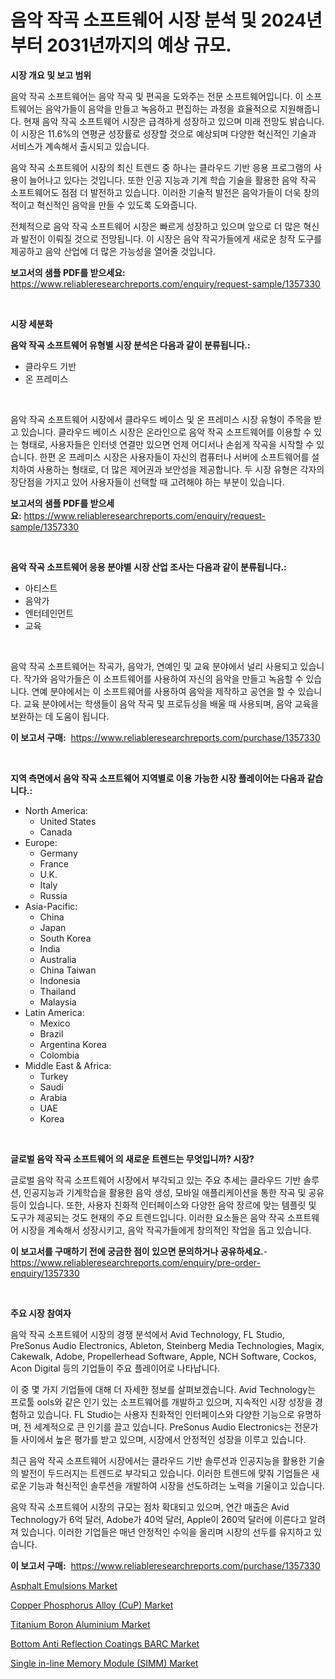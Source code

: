 <p><h1>음악 작곡 소프트웨어 시장 분석 및 2024년부터 2031년까지의 예상 규모.</h1></p><p><strong>시장 개요 및 보고 범위</strong></p>
<p><p>음악 작곡 소프트웨어는 음악 작곡 및 편곡을 도와주는 전문 소프트웨어입니다. 이 소프트웨어는 음악가들이 음악을 만들고 녹음하고 편집하는 과정을 효율적으로 지원해줍니다. 현재 음악 작곡 소프트웨어 시장은 급격하게 성장하고 있으며 미래 전망도 밝습니다. 이 시장은 11.6%의 연평균 성장률로 성장할 것으로 예상되며 다양한 혁신적인 기술과 서비스가 계속해서 출시되고 있습니다.</p><p>음악 작곡 소프트웨어 시장의 최신 트렌드 중 하나는 클라우드 기반 응용 프로그램의 사용이 늘어나고 있다는 것입니다. 또한 인공 지능과 기계 학습 기술을 활용한 음악 작곡 소프트웨어도 점점 더 발전하고 있습니다. 이러한 기술적 발전은 음악가들이 더욱 창의적이고 혁신적인 음악을 만들 수 있도록 도와줍니다.</p><p>전체적으로 음악 작곡 소프트웨어 시장은 빠르게 성장하고 있으며 앞으로 더 많은 혁신과 발전이 이뤄질 것으로 전망됩니다. 이 시장은 음악 작곡가들에게 새로운 창작 도구를 제공하고 음악 산업에 더 많은 가능성을 열어줄 것입니다.</p></p>
<p><strong>보고서의 샘플 PDF를 받으세요:</strong> <a href="https://www.reliableresearchreports.com/enquiry/request-sample/1357330">https://www.reliableresearchreports.com/enquiry/request-sample/1357330</a></p>
<p>&nbsp;</p>
<p><strong>시장 세분화</strong></p>
<p><strong>음악 작곡 소프트웨어 유형별 시장 분석은 다음과 같이 분류됩니다.:</strong></p>
<p><ul><li>클라우드 기반</li><li>온 프레미스</li></ul></p>
<p>&nbsp;</p>
<p><p>음악 작곡 소프트웨어 시장에서 클라우드 베이스 및 온 프레미스 시장 유형이 주목을 받고 있습니다. 클라우드 베이스 시장은 온라인으로 음악 작곡 소프트웨어를 이용할 수 있는 형태로, 사용자들은 인터넷 연결만 있으면 언제 어디서나 손쉽게 작곡을 시작할 수 있습니다. 한편 온 프레미스 시장은 사용자들이 자신의 컴퓨터나 서버에 소프트웨어를 설치하여 사용하는 형태로, 더 많은 제어권과 보안성을 제공합니다. 두 시장 유형은 각자의 장단점을 가지고 있어 사용자들이 선택할 때 고려해야 하는 부분이 있습니다.</p></p>
<p><strong>보고서의 샘플 PDF를 받으세요:</strong>&nbsp;<a href="https://www.reliableresearchreports.com/enquiry/request-sample/1357330">https://www.reliableresearchreports.com/enquiry/request-sample/1357330</a></p>
<p>&nbsp;</p>
<p><strong> 음악 작곡 소프트웨어 응용 분야별 시장 산업 조사는 다음과 같이 분류됩니다.:</strong></p>
<p><ul><li>아티스트</li><li>음악가</li><li>엔터테인먼트</li><li>교육</li></ul></p>
<p>&nbsp;</p>
<p><p>음악 작곡 소프트웨어는 작곡가, 음악가, 연예인 및 교육 분야에서 널리 사용되고 있습니다. 작가와 음악가들은 이 소프트웨어를 사용하여 자신의 음악을 만들고 녹음할 수 있습니다. 연예 분야에서는 이 소프트웨어를 사용하여 음악을 제작하고 공연을 할 수 있습니다. 교육 분야에서는 학생들이 음악 작곡 및 프로듀싱을 배울 때 사용되며, 음악 교육을 보완하는 데 도움이 됩니다.</p></p>
<p><strong>이 보고서 구매:</strong>&nbsp; <a href="https://www.reliableresearchreports.com/purchase/1357330">https://www.reliableresearchreports.com/purchase/1357330</a></p>
<p>&nbsp;</p>
<p><strong>지역 측면에서 음악 작곡 소프트웨어 지역별로 이용 가능한 시장 플레이어는 다음과 같습니다.:</strong></p>
<p><ul>
    <li>
        North America:
        <ul>
            <li>United States</li>
            <li>Canada</li>
        </ul>
    </li>
    <li>
        Europe:
        <ul>
            <li>Germany</li>
            <li>France</li>
            <li>U.K.</li>
            <li>Italy</li>
            <li>Russia</li>
        </ul>
    </li>
    <li>
        Asia-Pacific:
        <ul>
            <li>China</li>
            <li>Japan</li>
            <li>South Korea</li>
            <li>India</li>
            <li>Australia</li>
            <li>China Taiwan</li>
            <li>Indonesia</li>
            <li>Thailand</li>
            <li>Malaysia</li>
        </ul>
    </li>
    <li>
        Latin America:
        <ul>
            <li>Mexico</li>
            <li>Brazil</li>
            <li>Argentina Korea</li>
            <li>Colombia</li>
        </ul>
    </li>
    <li>
        Middle East & Africa:
        <ul>
            <li>Turkey</li>
            <li>Saudi</li>
            <li>Arabia</li>
            <li>UAE</li>
            <li>Korea</li>
        </ul>
    </li>
    </ul></p>
<p>&nbsp;</p>
<p><strong>글로벌 음악 작곡 소프트웨어 의 새로운 트렌드는 무엇입니까? 시장?</strong></p>
<p><p>글로벌 음악 작곡 소프트웨어 시장에서 부각되고 있는 주요 추세는 클라우드 기반 솔루션, 인공지능과 기계학습을 활용한 음악 생성, 모바일 애플리케이션을 통한 작곡 및 공유 등이 있습니다. 또한, 사용자 친화적 인터페이스와 다양한 음악 장르에 맞는 템플릿 및 도구가 제공되는 것도 현재의 주요 트렌드입니다. 이러한 요소들은 음악 작곡 소프트웨어 시장을 계속해서 성장시키고, 음악 작곡가들에게 창의적인 작업을 돕고 있습니다.</p></p>
<p><strong>이 보고서를 구매하기 전에 궁금한 점이 있으면 문의하거나 공유하세요.</strong>- <a href="https://www.reliableresearchreports.com/enquiry/pre-order-enquiry/1357330">https://www.reliableresearchreports.com/enquiry/pre-order-enquiry/1357330</a></p>
<p>&nbsp;</p>
<p><strong>주요 시장 참여자</strong></p>
<p><p>음악 작곡 소프트웨어 시장의 경쟁 분석에서 Avid Technology, FL Studio, PreSonus Audio Electronics, Ableton, Steinberg Media Technologies, Magix, Cakewalk, Adobe, Propellerhead Software, Apple, NCH Software, Cockos, Acon Digital 등의 기업들이 주요 플레이어로 나타납니다.</p><p>이 중 몇 가지 기업들에 대해 더 자세한 정보를 살펴보겠습니다. Avid Technology는 프로툴 ools와 같은 인기 있는 소프트웨어를 개발하고 있으며, 지속적인 시장 성장을 경험하고 있습니다. FL Studio는 사용자 친화적인 인터페이스와 다양한 기능으로 유명하며, 전 세계적으로 큰 인기를 끌고 있습니다. PreSonus Audio Electronics는 전문가들 사이에서 높은 평가를 받고 있으며, 시장에서 안정적인 성장을 이루고 있습니다.</p><p>최근 음악 작곡 소프트웨어 시장에서는 클라우드 기반 솔루션과 인공지능을 활용한 기술의 발전이 두드러지는 트렌드로 부각되고 있습니다. 이러한 트렌드에 맞춰 기업들은 새로운 기능과 혁신적인 솔루션을 개발하여 시장을 선도하려는 노력을 기울이고 있습니다.</p><p>음악 작곡 소프트웨어 시장의 규모는 점차 확대되고 있으며, 연간 매출은 Avid Technology가 6억 달러, Adobe가 40억 달러, Apple이 260억 달러에 이른다고 알려져 있습니다. 이러한 기업들은 매년 안정적인 수익을 올리며 시장의 선두를 유지하고 있습니다.</p></p>
<p><strong>이 보고서 구매:</strong>&nbsp;&nbsp;<a href="https://www.reliableresearchreports.com/purchase/1357330">https://www.reliableresearchreports.com/purchase/1357330</a></p>
<p><p><a href="https://github.com/Paul14Anderson63/Market-Research-Report-List-3/blob/main/asphalt-emulsions-market.md">Asphalt Emulsions Market</a></p><p><a href="https://issuu.com/reportprime-2/docs/copper-phosphorus-alloy-cup-market-size-2030.pptx">Copper Phosphorus Alloy (CuP) Market</a></p><p><a href="https://issuu.com/reportprime-2/docs/titanium-boron-aluminium-market-size-2030.pptx">Titanium Boron Aluminium Market</a></p><p><a href="https://view.publitas.com/reportprime-1/bottom-anti-reflection-coatings-barc-market-size-and-examines-its-market-scope-with-a-primary-focus-on-growth-opportunities-and-forecasted-trends-spanning-from-2024-to-2031/">Bottom Anti Reflection Coatings BARC Market</a></p><p><a href="https://woozy-pyroraptor-a1f.notion.site/Single-in-line-Memory-Module-SIMM-Market-Offer-Valuable-Insights-into-Market-Size-Market-Share-M-39e2f3a343b0405c9638db197296ae4c">Single in-line Memory Module (SIMM) Market</a></p></p>
